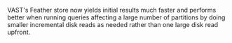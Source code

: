 VAST's Feather store now yields initial results much faster and performs better
when running queries affecting a large number of partitions by doing smaller
incremental disk reads as needed rather than one large disk read upfront.
